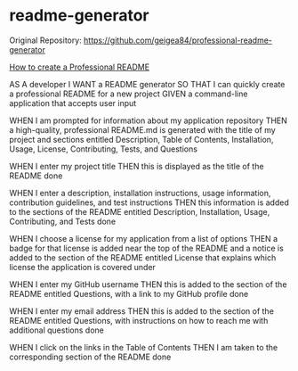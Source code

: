 # readme-generator

Original Repository: https://github.com/geigea84/professional-readme-generator

[How to create a Professional README](./readme-guide.md)

AS A developer
I WANT a README generator
SO THAT I can quickly create a professional README for a new project
GIVEN a command-line application that accepts user input

WHEN I am prompted for information about my application repository
THEN a high-quality, professional README.md is generated with the title of my project and sections entitled Description, Table of Contents, Installation, Usage, License, Contributing, Tests, and Questions


WHEN I enter my project title
THEN this is displayed as the title of the README
done

WHEN I enter a description, installation instructions, usage information, contribution guidelines, and test instructions
THEN this information is added to the sections of the README entitled Description, Installation, Usage, Contributing, and Tests
done

WHEN I choose a license for my application from a list of options
THEN a badge for that license is added near the top of the README and a notice is added to the section of the README entitled License that explains which license the application is covered under


WHEN I enter my GitHub username
THEN this is added to the section of the README entitled Questions, with a link to my GitHub profile
done

WHEN I enter my email address
THEN this is added to the section of the README entitled Questions, with instructions on how to reach me with additional questions
done

WHEN I click on the links in the Table of Contents
THEN I am taken to the corresponding section of the README
done